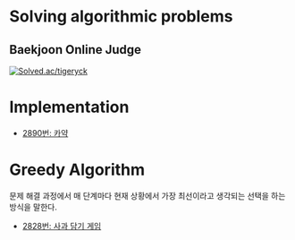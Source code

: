 # Solving algorithmic problems

## Baekjoon Online Judge
[![Solved.ac/tigeryck](http://mazassumnida.wtf/api/v2/generate_badge?boj=tigeryck)](https://solved.ac/tigeryck)

# Implementation

* [2890번: 카약](https://github.com/hurryduck/solving-algorithmic-problems/commit/30e05572734f985b1cceab8f694b795b9589c1b8)

# Greedy Algorithm
문제 해결 과정에서 매 단계마다 현재 상황에서 가장 최선이라고 생각되는 선택을 하는 방식을 말한다.

* [2828번: 사과 담기 게임](https://github.com/hurryduck/solving-algorithmic-problems/commit/8bfcb3a1f0125eab60c425779a0b104ea72f7197)
